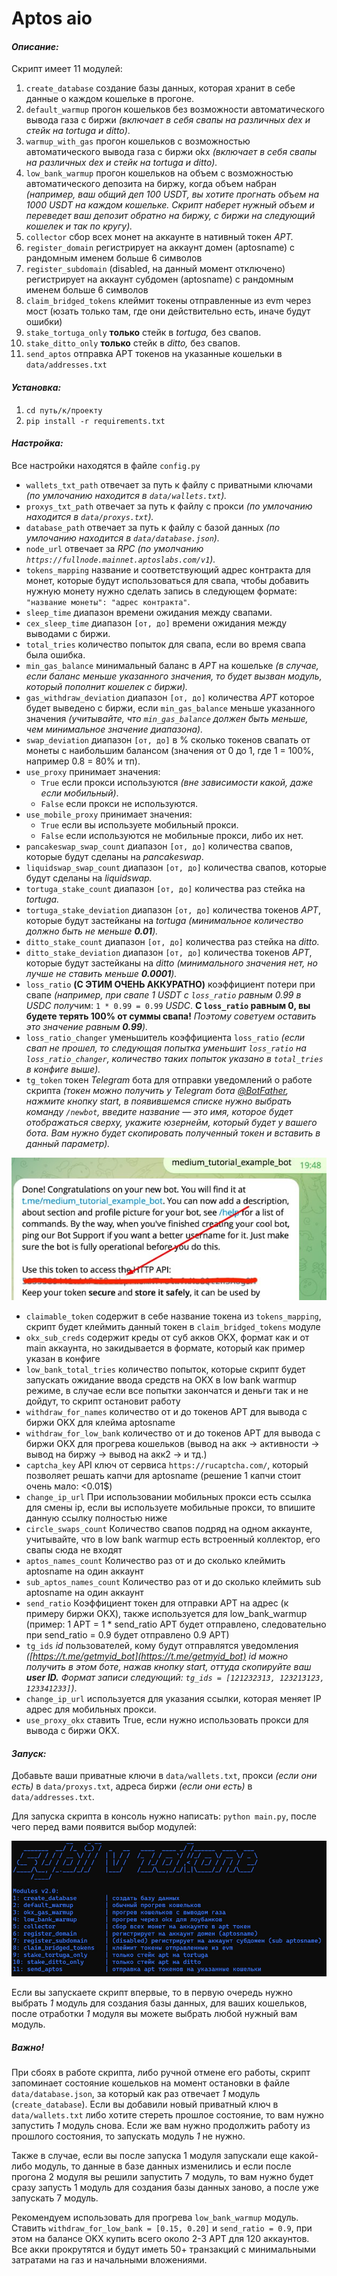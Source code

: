 # Aptos aio

#### *Описание:*

Скрипт имеет 11 модулей:

1. `create_database` создание базы данных, которая хранит в себе данные о каждом кошельке в прогоне.
2. `default_warmup` прогон кошельков без возможности автоматического вывода газа с биржи *(включает в себя свапы на различных dex и стейк на tortuga и ditto)*.
3. `warmup_with_gas` прогон кошельков с возможностью автоматического вывода газа с биржи okx *(включает в себя свапы на различных dex и стейк на tortuga и ditto).*
4. `low_bank_warmup` прогон кошельков на объем с возможностью автоматического депозита на биржу, когда объем набран *(например, ваш общий деп 100 USDT, вы хотите прогнать объем на 1000 USDT на каждом кошельке. Скрипт наберет нужный объем и переведет ваш депозит обратно на биржу, с биржи на следующий кошелек и так по кругу).*
5. `collector` сбор всех монет на аккаунте в нативный токен *APT.*
6. `register_domain` регистрирует на аккаунт домен (aptosname) с рандомным именем больше 6 символов
7. `register_subdomain` (disabled, на данный момент отключено) регистрирует на аккаунт субдомен (aptosname) с рандомным именем больше 6 символов
8. `claim_bridged_tokens` клеймит токены отправленные из evm через мост (юзать только там, где они действительно есть, иначе будут ошибки)
9. `stake_tortuga_only` **только** стейк в *tortuga,* без свапов.
10. `stake_ditto_only` **только** стейк в *ditto,* без свапов.
11. `send_aptos` отправка APT токенов на указанные кошельки в `data/addresses.txt`

#### *Установка:*

1. `cd путь/к/проекту`
2. `pip install -r requirements.txt`

#### *Настройка:*

Все настройки находятся в файле `config.py`

* `wallets_txt_path` отвечает за путь к файлу с приватными ключами *(по умлочанию находится в `data/wallets.txt`).*
* `proxys_txt_path` отвечает за путь к файлу с прокси *(по умлочанию находится в `data/proxys.txt`).*
* `database_path` отвечает за путь к файлу с базой данных *(по умлочанию находится в `data/database.json`).*
* `node_url` отвечает за *RPC* *(по умолчанию `https://fullnode.mainnet.aptoslabs.com/v1`).*
* `tokens_mapping` название и соответствующий адрес контракта для монет, которые будут использоваться для свапа, чтобы добавить нужную монету нужно сделать запись в следующем формате: `"название монеты": "адрес контракта"`.
* `sleep_time` диапазон времени ожидания между свапами.
* `cex_sleep_time` диапазон `[от, до]` времени ожидания между выводами с биржи.
* `total_tries` количество попыток для свапа, если во время свапа была ошибка.
* `min_gas_balance` минимальный баланс в *APT* на кошельке *(в случае, если баланс меньше указанного значения, то будет вызван модуль, который пополнит кошелек с биржи).*
* `gas_withdraw_deviation` диапазон `[от, до]` количества *APT* которое будет выведено с биржи, если `min_gas_balance` меньше указанного значения *(учитывайте, что `min_gas_balance` должен быть меньше, чем минимальное значение диапазона).*
* `swap_deviation` диапазон `[от, до]` в % сколько токенов свапать от монеты с наибольшим балансом (значения от 0 до 1, где 1 = 100%, например 0.8 = 80% и тп).
* `use_proxy` принимает значения:
  * `True` если прокси используются *(вне зависимости какой, даже если мобильный)*.
  * `False` если прокси не используются.
* `use_mobile_proxy` принимает значения:
  * `True` если вы используете мобильный прокси.
  * `False` если используются не мобильные прокси, либо их нет.
* `pancakeswap_swap_count` диапазон `[от, до]` количества свапов, которые будут сделаны на *pancakeswap*.
* `liquidswap_swap_count` диапазон `[от, до]` количества свапов, которые будут сделаны на *liquidswap.*
* `tortuga_stake_count` диапазон `[от, до]` количества раз стейка на *tortuga.*
* `tortuga_stake_deviation` диапазон `[от, до]` количества токенов *APT*, которые будут застейканы на *tortuga* *(минимальное количество должно быть не меньше **0.01**).*
* `ditto_stake_count` диапазон `[от, до]` количества раз стейка на *ditto.*
* `ditto_stake_deviation` диапазон `[от, до]` количества токенов *APT*, которые будут застейканы на *ditto *(минимального значения нет, но лучше не ставить меньше **0.0001**)*.*
* `loss_ratio` **(С ЭТИМ ОЧЕНЬ АККУРАТНО)** коэффициент потери при свапе *(например, при свапе 1 USDT с  `loss_ratio` равным 0.99 в USDC полу*чим: `1 * 0.99 = 0.99` *USDC*. **С `loss_ratio` равным 0, вы будете терять 100% от суммы свапа!** *Поэтому советуем оставить это значение равным **0.99**).*
* `loss_ratio_changer` уменьшитель коэффициента `loss_ratio` *(если свап не прошел, то следующая попытка уменьшит `loss_ratio` на `loss_ratio_changer`, количество таких попыток указано в `total_tries` в конфиге выше).*
* `tg_token` токен *Telegram* бота для отправки уведомлений о работе скрипта *(токен можно получить у Telegram бота [@BotFather](https://t.me/BotFather), нажмите кнопку start, в появившемся списке нужно выбрать команду `/newbot`, введите название — это имя, которое будет отображаться сверху, укажите юзернейм, который будет у вашего бота. Вам нужно будет скопировать полученный токен и вставить в данный параметр).*

![1689874012249](images/1.jpg)

* `claimable_token` содержит в себе название токена из `tokens_mapping`, скрипт будет клеймить данный токен в `claim_bridged_tokens` модуле
* `okx_sub_creds` содержит креды от суб акков OKX, формат как и от main аккаунта, но закидывается в формате, который как пример указан в конфиге
* `low_bank_total_tries` количество попыток, которые скрипт будет запускать ожидание ввода средств на OKX в low bank warmup режиме, в случае если все попытки закончатся и деньги так и не дойдут, то скрипт остановит работу
* `withdraw_for_names` количество от и до токенов APT для вывода с биржи OKX для клейма aptosname
* `withdraw_for_low_bank` количество от и до токенов APT для вывода с биржи OKX для прогрева кошельков (вывод на акк -> активности -> вывод на биржу -> вывод на акк2 -> и тд.)
* `captcha_key` API ключ от сервиса `https://rucaptcha.com/`, который позволяет решать капчи для aptosname (решение 1 капчи стоит очень мало: <0.01$)
* `change_ip_url` При использовании мобильных прокси есть ссылка для смены ip, если вы используете мобильные прокси, то впишите данную ссылку полностью ниже
* `circle_swaps_count` Количество свапов подряд на одном аккаунте, учитывайте, что в low bank warmup есть встроенный коллектор, его свапы сюда не входят
* `aptos_names_count` Количество раз от и до сколько клеймить aptosname на один аккаунт
* `sub_aptos_names_count` Количество раз от и до сколько клеймить sub aptosname на один аккаунт
* `send_ratio` Коэффициент токен для отправки APT на адрес (к примеру биржи OKX), также используется для low_bank_warmup (пример: 1 APT = 1 * send_ratio APT будет отправлено, следовательно при send_ratio = 0.9 будет отправлено 0.9 APT)
* `tg_ids` *id* пользователей, кому будут отправлятся уведомления *([https://t.me/getmyid_bot](https://t.me/getmyid_bot) id можно получить в этом боте, нажав кнопку start, оттуда скопируйте ваш **user ID.** Формат записи следующий: `tg_ids = [121232313, 123213123, 123341233]`)*.
* `change_ip_url` используется для указания ссылки, которая меняет IP адрес для мобильных прокси.
* `use_proxy_okx` ставить True, если нужно использовать прокси для вывода с биржи OKX.

#### *Запуск:*

Добавьте ваши приватные ключи в `data/wallets.txt`, прокси *(если они есть)* в `data/proxys.txt`, адреса биржи *(если они есть)* в `data/addresses.txt`.

Для запуска скрипта в консоль нужно написать: `python main.py`, после чего перед вами появится выбор модулей:

![1689872340059](images/2.jpg)

Если вы запускаете скрипт впервые, то в первую очередь нужно выбрать *1* модуль для создания базы данных, для ваших кошельков, после отработки *1* модуля вы можете выбрать любой нужный вам модуль.

##### *Важно!*

При сбоях в работе скрипта, либо ручной отмене его работы, скрипт запоминает состояние кошельков на момент остановки в файле `data/database.json`, за который как раз отвечает *1* модуль (`create_database`). Если вы добавили новый приватный ключ в `data/wallets.txt` либо хотите стереть прошлое состояние, то вам нужно запустить *1* модуль снова. Если же вам нужно продолжить работу из прошлого состояния, то запускать модуль *1* не нужно.

Также в случае, если вы после запуска 1 модуля запускали еще какой-либо модуль, то данные в базе данных изменились и если после прогона 2 модуля вы решили запустить 7 модуль, то вам нужно будет сразу запусть 1 модуль для создания базы данных заново, а после уже запускать 7 модуль.

Рекомендуем использовать для прогрева `low_bank_warmup` модуль. Ставить `withdraw_for_low_bank = [0.15, 0.20]` и `send_ratio = 0.9`, при этом на балансе OKX купить всего около 2-3 APT для 120 аккаунтов. Все акки прокрутятся и будут иметь 50+ транзакций с минимальными затратами на газ и начальными вложениями.
